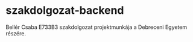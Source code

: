 # szakdolgozat-backend
Bellér Csaba E733B3 szakdolgozat projektmunkája a Debreceni Egyetem részére.
